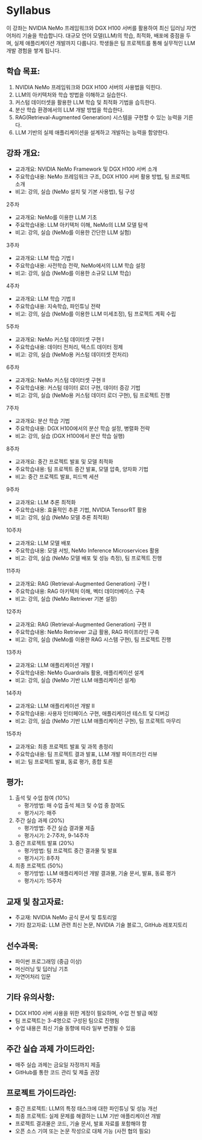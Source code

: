 # Syllabus

이 강좌는 NVIDIA NeMo 프레임워크와 DGX H100 서버를 활용하여 최신 딥러닝 자연어처리 기술을 학습합니다. 대규모 언어 모델(LLM)의 학습, 최적화, 배포에 중점을 두며, 실제 애플리케이션 개발까지 다룹니다. 학생들은 팀 프로젝트를 통해 실무적인 LLM 개발 경험을 쌓게 됩니다.

## 학습 목표:

1. NVIDIA NeMo 프레임워크와 DGX H100 서버의 사용법을 익힌다.
2. LLM의 아키텍처와 학습 방법을 이해하고 실습한다.
3. 커스텀 데이터셋을 활용한 LLM 학습 및 최적화 기법을 습득한다.
4. 분산 학습 환경에서의 LLM 개발 방법을 학습한다.
5. RAG(Retrieval-Augmented Generation) 시스템을 구현할 수 있는 능력을 기른다.
6. LLM 기반의 실제 애플리케이션을 설계하고 개발하는 능력을 함양한다.

## 강좌 개요:

- 교과개요: NVIDIA NeMo Framework 및 DGX H100 서버 소개
- 주요학습내용: NeMo 프레임워크 구조, DGX H100 서버 활용 방법, 팀 프로젝트 소개
- 비고: 강의, 실습 (NeMo 설치 및 기본 사용법), 팀 구성

2주차

- 교과개요: NeMo를 이용한 LLM 기초
- 주요학습내용: LLM 아키텍처 이해, NeMo의 LLM 모델 탐색
- 비고: 강의, 실습 (NeMo를 이용한 간단한 LLM 실험)

3주차

- 교과개요: LLM 학습 기법 I
- 주요학습내용: 사전학습 전략, NeMo에서의 LLM 학습 설정
- 비고: 강의, 실습 (NeMo를 이용한 소규모 LLM 학습)

4주차

- 교과개요: LLM 학습 기법 II
- 주요학습내용: 지속학습, 파인튜닝 전략
- 비고: 강의, 실습 (NeMo를 이용한 LLM 미세조정), 팀 프로젝트 계획 수립

5주차

- 교과개요: NeMo 커스텀 데이터셋 구현 I
- 주요학습내용: 데이터 전처리, 텍스트 데이터 정제
- 비고: 강의, 실습 (NeMo용 커스텀 데이터셋 전처리)

6주차

- 교과개요: NeMo 커스텀 데이터셋 구현 II
- 주요학습내용: 커스텀 데이터 로더 구현, 데이터 증강 기법
- 비고: 강의, 실습 (NeMo용 커스텀 데이터 로더 구현), 팀 프로젝트 진행

7주차

- 교과개요: 분산 학습 기법
- 주요학습내용: DGX H100에서의 분산 학습 설정, 병렬화 전략
- 비고: 강의, 실습 (DGX H100에서 분산 학습 실행)

8주차

- 교과개요: 중간 프로젝트 발표 및 모델 최적화
- 주요학습내용: 팀 프로젝트 중간 발표, 모델 압축, 양자화 기법
- 비고: 중간 프로젝트 발표, 피드백 세션

9주차

- 교과개요: LLM 추론 최적화
- 주요학습내용: 효율적인 추론 기법, NVIDIA TensorRT 활용
- 비고: 강의, 실습 (NeMo 모델 추론 최적화)

10주차

- 교과개요: LLM 모델 배포
- 주요학습내용: 모델 서빙, NeMo Inference Microservices 활용
- 비고: 강의, 실습 (NeMo 모델 배포 및 성능 측정), 팀 프로젝트 진행

11주차

- 교과개요: RAG (Retrieval-Augmented Generation) 구현 I
- 주요학습내용: RAG 아키텍처 이해, 벡터 데이터베이스 구축
- 비고: 강의, 실습 (NeMo Retriever 기본 설정)

12주차

- 교과개요: RAG (Retrieval-Augmented Generation) 구현 II
- 주요학습내용: NeMo Retriever 고급 활용, RAG 파이프라인 구축
- 비고: 강의, 실습 (NeMo를 이용한 RAG 시스템 구현), 팀 프로젝트 진행

13주차

- 교과개요: LLM 애플리케이션 개발 I
- 주요학습내용: NeMo Guardrails 활용, 애플리케이션 설계
- 비고: 강의, 실습 (NeMo 기반 LLM 애플리케이션 설계)

14주차

- 교과개요: LLM 애플리케이션 개발 II
- 주요학습내용: 사용자 인터페이스 구현, 애플리케이션 테스트 및 디버깅
- 비고: 강의, 실습 (NeMo 기반 LLM 애플리케이션 구현), 팀 프로젝트 마무리

15주차

- 교과개요: 최종 프로젝트 발표 및 과목 총정리
- 주요학습내용: 팀 프로젝트 결과 발표, LLM 개발 파이프라인 리뷰
- 비고: 팀 프로젝트 발표, 동료 평가, 종합 토론

## 평가:

1. 출석 및 수업 참여 (10%)
   - 평가방법: 매 수업 출석 체크 및 수업 중 참여도
   - 평가시기: 매주
2. 주간 실습 과제 (20%)
   - 평가방법: 주간 실습 결과물 제출
   - 평가시기: 2-7주차, 9-14주차
3. 중간 프로젝트 발표 (20%)
   - 평가방법: 팀 프로젝트 중간 결과물 및 발표
   - 평가시기: 8주차
4. 최종 프로젝트 (50%)
   - 평가방법: LLM 애플리케이션 개발 결과물, 기술 문서, 발표, 동료 평가
   - 평가시기: 15주차

## 교재 및 참고자료:

- 주교재: NVIDIA NeMo 공식 문서 및 튜토리얼
- 기타 참고자료: LLM 관련 최신 논문, NVIDIA 기술 블로그, GitHub 레포지토리

## 선수과목:

- 파이썬 프로그래밍 (중급 이상)
- 머신러닝 및 딥러닝 기초
- 자연어처리 입문

## 기타 유의사항:

- DGX H100 서버 사용을 위한 계정이 필요하며, 수업 전 발급 예정
- 팀 프로젝트는 3-4명으로 구성된 팀으로 진행됨
- 수업 내용은 최신 기술 동향에 따라 일부 변경될 수 있음

## 주간 실습 과제 가이드라인:

- 매주 실습 과제는 금요일 자정까지 제출
- GitHub를 통한 코드 관리 및 제출 권장

## 프로젝트 가이드라인:

- 중간 프로젝트: LLM의 특정 태스크에 대한 파인튜닝 및 성능 개선
- 최종 프로젝트: 실제 문제를 해결하는 LLM 기반 애플리케이션 개발
- 프로젝트 결과물은 코드, 기술 문서, 발표 자료를 포함해야 함
- 오픈 소스 기여 또는 논문 작성으로 대체 가능 (사전 협의 필요)
